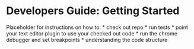 # Developers Guide: Getting Started

Placeholder for instructions on how to:
    * check out repo
    * run tests
    * point your text editor plugin to use your checked out code
    * run the chrome debugger and set breakpoints
    * understanding the code structure
